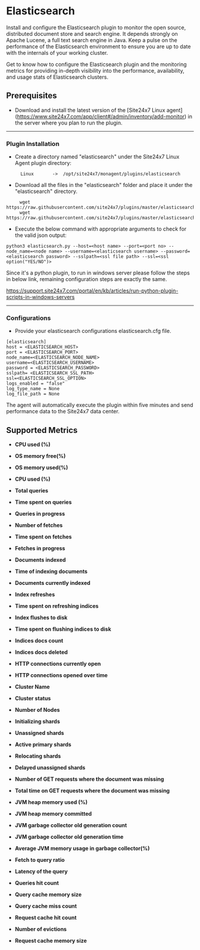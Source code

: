 # Elasticsearch

Install and configure the Elasticsearch plugin to monitor the open source, distributed document store and search engine. It depends strongly on Apache Lucene, a full text search engine in Java. Keep a pulse on the performance of the Elasticsearch environment to ensure you are up to date with the internals of your working cluster.

Get to know how to configure the Elasticsearch plugin and the monitoring metrics for providing in-depth visibility into the performance, availability, and usage stats of Elasticsearch clusters.
                                                                                              
## Prerequisites

- Download and install the latest version of the [Site24x7 Linux agent] (https://www.site24x7.com/app/client#/admin/inventory/add-monitor) in the server where you plan to run the plugin. 

---


### Plugin Installation  

- Create a directory named "elasticsearch" under the Site24x7 Linux Agent plugin directory: 

		Linux       ->  /opt/site24x7/monagent/plugins/elasticsearch
      
- Download all the files in the "elasticsearch" folder and place it under the "elasticsearch" directory.
```
     wget https://raw.githubusercontent.com/site24x7/plugins/master/elasticsearch/elasticsearch.cfg
     wget https://raw.githubusercontent.com/site24x7/plugins/master/elasticsearch/elasticsearch.py
```


- Execute the below command with appropriate arguments to check for the valid json output:

 ```
 python3 elasticsearch.py --host=<host name> --port=<port no> --node_name=<node name> --username=<elasticsearch username> --password=<elasticsearch password> --sslpath=<ssl file path> --ssl=<ssl option("YES/NO")>
 ```
Since it's a python plugin, to run in windows server please follow the steps in below link, remaining configuration steps are exactly the same. 

  https://support.site24x7.com/portal/en/kb/articles/run-python-plugin-scripts-in-windows-servers



---

### Configurations

- Provide your elasticsearch configurations elasticsearch.cfg file.
```
[elasticsearch]
host = <ELASTICSEARCH_HOST>
port = <ELASTICSEARCH_PORT>
node_name=<ELASTICSEARCH_NODE_NAME>
username=<ELASTICSEARCH_USERNAME>
password = <ELASTICSEARCH_PASSWORD>
sslpath= <ELASTICSEARCH_SSL_PATH>
ssl=<ELASTICSEARCH_SSL_OPTION>
logs_enabled = "false"
log_type_name = None
log_file_path = None
```	
		
The agent will automatically execute the plugin within five minutes and send performance data to the Site24x7 data center.

## Supported Metrics

- **CPU used (%)**


- **OS memory free(%)**


- **OS memory used(%)**

- **CPU used (%)**

    
- **Total queries**


- **Time spent on queries**

- **Queries in progress**


- **Number of fetches**


- **Time spent on fetches**

- **Fetches in progress**

    
- **Documents indexed**


- **Time of indexing documents**

- **Documents currently indexed**


- **Index refreshes**


- **Time spent on refreshing indices**

- **Index flushes to disk**

    
- **Time spent on flushing indices to disk**


- **Indices docs count**

- **Indices docs deleted**


- **HTTP connections currently open**


- **HTTP connections opened over time**

- **Cluster Name**

    
- **Cluster status**


- **Number of Nodes**

- **Initializing shards**

- **Unassigned shards**

- **Active primary shards**

- **Relocating shards**

- **Delayed unassigned shards**

- **Number of GET requests where the document was missing**

- **Total time on GET requests where the document was missing**
- **JVM heap memory used (%)**

- **JVM heap memory committed**

- **JVM garbage collector old generation count**

- **JVM garbage collector old generation time**

- **Average JVM memory usage in garbage collector(%)**

- **Fetch to query ratio**

- **Latency of the query**

- **Queries hit count**

- **Query cache memory size**

- **Query cache miss count**

- **Request cache hit count**

- **Number of evictions**

- **Request cache memory size**



